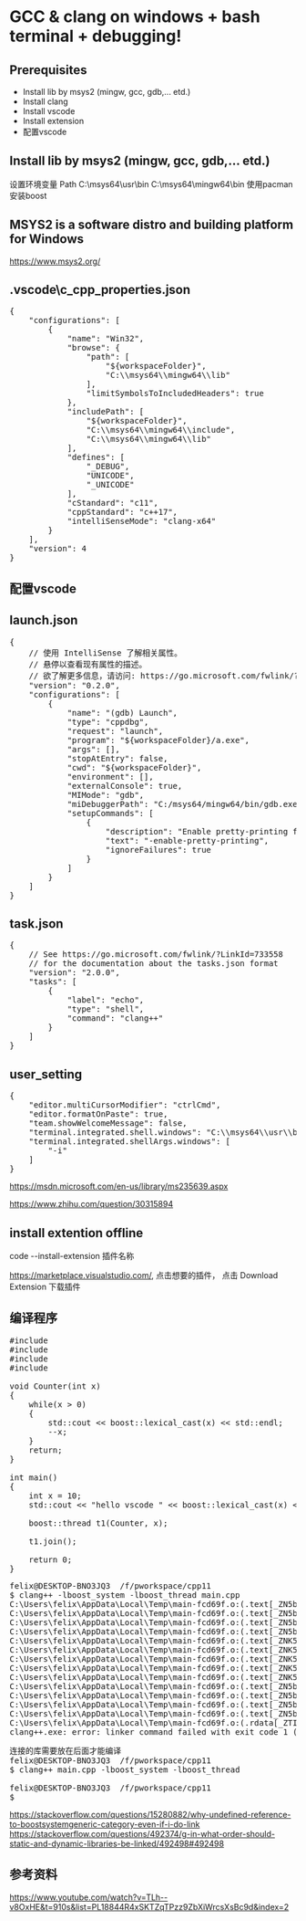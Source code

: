 
GCC & clang on windows + bash terminal + debugging!
==========================

Prerequisites
-------------------------
+ Install lib by msys2 (mingw, gcc, gdb,... etd.) 
+ Install clang
+ Install vscode
+ Install extension
+ 配置vscode


Install lib by msys2 (mingw, gcc, gdb,... etd.) 
-----------------------
设置环境变量
Path
  C:\msys64\usr\bin
  C:\msys64\mingw64\bin
使用pacman安装boost




MSYS2 is a software distro and building platform for Windows
--------------------------
https://www.msys2.org/


.vscode\c_cpp_properties.json
--------------------------
<pre>
{
    "configurations": [
        {
            "name": "Win32",
            "browse": {
                "path": [
                    "${workspaceFolder}",
                    "C:\\msys64\\mingw64\\lib"
                ],
                "limitSymbolsToIncludedHeaders": true
            },
            "includePath": [
                "${workspaceFolder}",
                "C:\\msys64\\mingw64\\include",
                "C:\\msys64\\mingw64\\lib"
            ],
            "defines": [
                "_DEBUG",
                "UNICODE",
                "_UNICODE"
            ],
            "cStandard": "c11",
            "cppStandard": "c++17",
            "intelliSenseMode": "clang-x64"
        }
    ],
    "version": 4
}
</pre>

配置vscode
--------------------------

launch.json
--------------------------
<pre>
{
    // 使用 IntelliSense 了解相关属性。 
    // 悬停以查看现有属性的描述。
    // 欲了解更多信息，请访问: https://go.microsoft.com/fwlink/?linkid=830387
    "version": "0.2.0",
    "configurations": [
        {
            "name": "(gdb) Launch",
            "type": "cppdbg",
            "request": "launch",
            "program": "${workspaceFolder}/a.exe",
            "args": [],
            "stopAtEntry": false,
            "cwd": "${workspaceFolder}",
            "environment": [],
            "externalConsole": true,
            "MIMode": "gdb",
            "miDebuggerPath": "C:/msys64/mingw64/bin/gdb.exe",
            "setupCommands": [
                {
                    "description": "Enable pretty-printing for gdb",
                    "text": "-enable-pretty-printing",
                    "ignoreFailures": true
                }
            ]
        }
    ]
}
</pre>

task.json
--------------------------
<pre>
{
    // See https://go.microsoft.com/fwlink/?LinkId=733558
    // for the documentation about the tasks.json format
    "version": "2.0.0",
    "tasks": [
        {
            "label": "echo",
            "type": "shell",
            "command": "clang++"
        }
    ]
}
</pre>

user_setting
--------------------------
<pre>
{
    "editor.multiCursorModifier": "ctrlCmd",
    "editor.formatOnPaste": true,
    "team.showWelcomeMessage": false,
    "terminal.integrated.shell.windows": "C:\\msys64\\usr\\bin\\bash.exe",
    "terminal.integrated.shellArgs.windows": [
        "-i"
    ]
}
</pre>

https://msdn.microsoft.com/en-us/library/ms235639.aspx

https://www.zhihu.com/question/30315894


install extention offline
----------------------------------------
code --install-extension 插件名称

https://marketplace.visualstudio.com/,  点击想要的插件， 点击  Download Extension 下载插件


编译程序
---------------------------

<pre>
#include <iostream>
#include <string>   
#include <boost/lexical_cast.hpp>
#include <boost/thread.hpp>

void Counter(int x)
{
    while(x > 0)
    {
        std::cout << boost::lexical_cast<std::string>(x) << std::endl;
        --x;
    }
    return;
}
  
int main()
{
    int x = 10;
    std::cout << "hello vscode " << boost::lexical_cast<std::string>(x) << std::endl;
    
    boost::thread t1(Counter, x);

    t1.join();
    
    return 0;
}
</pre>

<pre>
felix@DESKTOP-BNO3JQ3  /f/pworkspace/cpp11
$ clang++ -lboost_system -lboost_thread main.cpp
C:\Users\felix\AppData\Local\Temp\main-fcd69f.o:(.text[_ZN5boost6thread4joinEv]+0x28): undefined reference to `boost::this_thread::get_id()'
C:\Users\felix\AppData\Local\Temp\main-fcd69f.o:(.text[_ZN5boost6thread4joinEv]+0x3a): undefined reference to `boost::thread::get_id() const'
C:\Users\felix\AppData\Local\Temp\main-fcd69f.o:(.text[_ZN5boost6thread4joinEv]+0xb1): undefined reference to `boost::thread::join_noexcept()'
C:\Users\felix\AppData\Local\Temp\main-fcd69f.o:(.text[_ZN5boost6threadD2Ev]+0x14): undefined reference to `boost::thread::detach()'
C:\Users\felix\AppData\Local\Temp\main-fcd69f.o:(.text[_ZNK5boost6system14error_category12std_category10equivalentEiRKSt15error_condition]+0xf6): undefined reference to `boost::system::generic_category()'
C:\Users\felix\AppData\Local\Temp\main-fcd69f.o:(.text[_ZNK5boost6system14error_category12std_category10equivalentEiRKSt15error_condition]+0x12e): undefined reference to `boost::system::generic_category()'
C:\Users\felix\AppData\Local\Temp\main-fcd69f.o:(.text[_ZNK5boost6system14error_category12std_category10equivalentERKSt10error_codei]+0xfa): undefined reference to `boost::system::generic_category()'
C:\Users\felix\AppData\Local\Temp\main-fcd69f.o:(.text[_ZNK5boost6system14error_category12std_category10equivalentERKSt10error_codei]+0x132): undefined reference to `boost::system::generic_category()'
C:\Users\felix\AppData\Local\Temp\main-fcd69f.o:(.text[_ZNK5boost6system14error_category12std_category10equivalentERKSt10error_codei]+0x272): undefined reference to `boost::system::generic_category()'
C:\Users\felix\AppData\Local\Temp\main-fcd69f.o:(.text[_ZN5boost16thread_exceptionC2EiPKc]+0x2d): more undefined references to `boost::system::generic_category()' follow
C:\Users\felix\AppData\Local\Temp\main-fcd69f.o:(.text[_ZN5boost6thread12start_threadEv]+0x18): undefined reference to `boost::thread::start_thread_noexcept()'
C:\Users\felix\AppData\Local\Temp\main-fcd69f.o:(.text[_ZN5boost6detail16thread_data_baseC2Ev]+0x11): undefined reference to `vtable for boost::detail::thread_data_base'
C:\Users\felix\AppData\Local\Temp\main-fcd69f.o:(.text[_ZN5boost6detail11thread_dataINS_3_bi6bind_tIvPFviENS2_5list1INS2_5valueIiEEEEEEED2Ev]+0xf): undefined reference to `boost::detail::thread_data_base::~thread_data_base()'
C:\Users\felix\AppData\Local\Temp\main-fcd69f.o:(.rdata[_ZTIN5boost6detail11thread_dataINS_3_bi6bind_tIvPFviENS2_5list1INS2_5valueIiEEEEEEEE]+0x10): undefined reference to `typeinfo for boost::detail::thread_data_base'
clang++.exe: error: linker command failed with exit code 1 (use -v to see invocation)
</pre>

<pre>
连接的库需要放在后面才能编译
felix@DESKTOP-BNO3JQ3  /f/pworkspace/cpp11
$ clang++ main.cpp -lboost_system -lboost_thread

felix@DESKTOP-BNO3JQ3  /f/pworkspace/cpp11
$
</pre>

https://stackoverflow.com/questions/15280882/why-undefined-reference-to-boostsystemgeneric-category-even-if-i-do-link
https://stackoverflow.com/questions/492374/g-in-what-order-should-static-and-dynamic-libraries-be-linked/492498#492498


参考资料
-----------------------------
https://www.youtube.com/watch?v=TLh--v8OxHE&t=910s&list=PL18844R4xSKTZqTPzz9ZbXiWrcsXsBc9d&index=2



